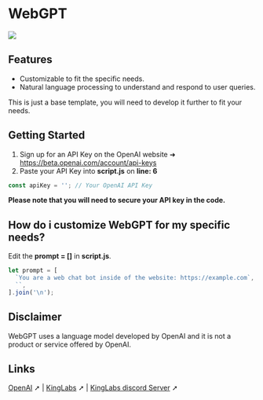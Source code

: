 # WebGPT
![](https://cdn.discordapp.com/attachments/970803532443836468/1123560304979230781/KLxOpenAI_.png)

## Features
- Customizable to fit the specific needs.
- Natural language processing to understand and respond to user queries.

This is just a base template, you will need to develop it further to fit your needs.
## Getting Started
1. Sign up for an API Key on the OpenAI website ➜ https://beta.openai.com/account/api-keys
2. Paste your API Key into **script.js** on **line: 6**
```javascript
const apiKey = ''; // Your OpenAI API Key
```

**Please note that you will need to secure your API key in the code.**

## How do i customize WebGPT for my specific needs?
Edit the **prompt = []** in **script.js**.
```javascript
let prompt = [
  `You are a web chat bot inside of the website: https://example.com`,
  ``,
].join('\n');
```

## Disclaimer
WebGPT uses a language model developed by OpenAI and it is not a product or service offered by OpenAI.

## Links
[OpenAI](https://openai.com/) ➚  | [KingLabs](https://kinglabs.co.uk) ➚ | [KingLabs discord Server](https://discord.gg/J5FwejrmEF) ➚
